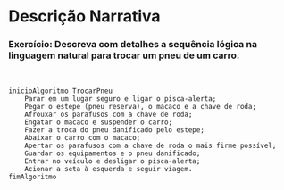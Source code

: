 # Descrição Narrativa
### Exercício: Descreva com detalhes a sequência lógica na linguagem natural para trocar um pneu de um carro.

<br>

```
inicioAlgoritmo TrocarPneu
    Parar em um lugar seguro e ligar o pisca-alerta;
    Pegar o estepe (pneu reserva), o macaco e a chave de roda; 
    Afrouxar os parafusos com a chave de roda; 
    Engatar o macaco e suspender o carro;
    Fazer a troca do pneu danificado pelo estepe; 
    Abaixar o carro com o macaco;
    Apertar os parafusos com a chave de roda o mais firme possível; 
    Guardar os equipamentos e o pneu danificado;
    Entrar no veículo e desligar o pisca-alerta; 
    Acionar a seta à esquerda e seguir viagem.
fimAlgoritmo
```
